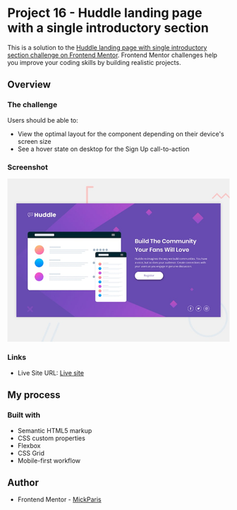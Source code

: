 # Project 16 - Huddle landing page with a single introductory section

This is a solution to the [Huddle landing page with single introductory section challenge on Frontend Mentor](https://www.frontendmentor.io/challenges/huddle-landing-page-with-a-single-introductory-section-B_2Wvxgi0). Frontend Mentor challenges help you improve your coding skills by building realistic projects. 

## Overview

### The challenge

Users should be able to:

- View the optimal layout for the component depending on their device's screen size
- See a hover state on desktop for the Sign Up call-to-action

### Screenshot

![preview](images/preview.jpg)

### Links

- Live Site URL: [Live site](https://mickparis.github.io/Project-16---Huddle-landing-page-with-a-single-introductory-section/)

## My process

### Built with

- Semantic HTML5 markup
- CSS custom properties
- Flexbox
- CSS Grid
- Mobile-first workflow

## Author

- Frontend Mentor - [MickParis](https://www.frontendmentor.io/profile/MickParis)
